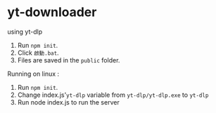 # yt-downloader
using yt-dlp

1. Run `npm init`.
2. Click `啟動.bat`.
3. Files are saved in the `public` folder.

Running on linux :

1. Run `npm init`.
2. Change index.js'`yt-dlp` variable from `yt-dlp/yt-dlp.exe` to `yt-dlp`
3. Run node index.js to run the server
